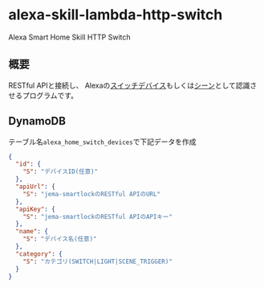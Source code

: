 # alexa-skill-lambda-http-switch
Alexa Smart Home Skill HTTP Switch

## 概要
RESTful APIと接続し、
Alexaの[スイッチデバイス](https://developer.amazon.com/ja-JP/docs/alexa/device-apis/alexa-powercontroller.html)もしくは[シーン](https://developer.amazon.com/ja-JP/docs/alexa/device-apis/alexa-scenecontroller.html)として認識させるプログラムです。

## DynamoDB
テーブル名`alexa_home_switch_devices`で下記データを作成
```json
{
  "id": {
    "S": "デバイスID(任意)"
  },
  "apiUrl": {
    "S": "jema-smartlockのRESTful APIのURL"
  },
  "apiKey": {
    "S": "jema-smartlockのRESTful APIのAPIキー"
  },
  "name": {
    "S": "デバイス名(任意)"
  },
  "category": {
    "S": "カテゴリ(SWITCH|LIGHT|SCENE_TRIGGER)"
  }
}
```
